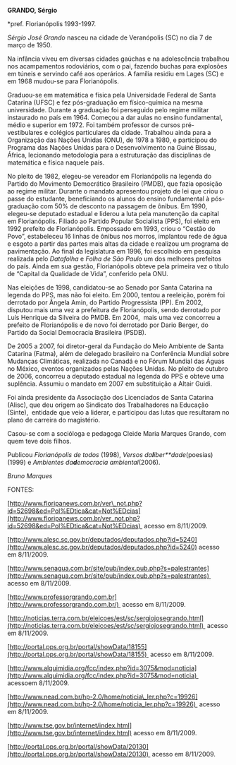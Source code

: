 **GRANDO, Sérgio**

\*pref. Florianópolis 1993-1997.

*Sérgio José Grando* nasceu na cidade de Veranópolis (SC) no dia 7 de
março de 1950.

Na infância viveu em diversas cidades gaúchas e na adolescência
trabalhou nos acampamentos rodoviários, com o pai, fazendo buchas para
explosões em túneis e servindo café aos operários. A família residiu em
Lages (SC) e em 1968 mudou-se para Florianópolis.

Graduou-se em matemática e física pela Universidade Federal de Santa
Catarina (UFSC) e fez pós-graduação em físico-química na mesma
universidade. Durante a graduação foi perseguido pelo regime militar
instaurado no país em 1964. Começou a dar aulas no ensino fundamental,
médio e superior em 1972. Foi também professor de cursos
pré-vestibulares e colégios particulares da cidade. Trabalhou ainda para
a Organização das Nações Unidas (ONU), de 1978 a 1980, e participou do
Programa das Nações Unidas para o Desenvolvimento na Guiné Bissau,
África, lecionando metodologia para a estruturação das disciplinas de
matemática e física naquele país.

No pleito de 1982, elegeu-se vereador em Florianópolis na legenda do
Partido do Movimento Democrático Brasileiro (PMDB), que fazia oposição
ao regime militar. Durante o mandato apresentou projeto de lei que criou
o passe do estudante, beneficiando os alunos do ensino fundamental à
pós-graduação com 50% de desconto na passagem de ônibus. Em 1990,
elegeu-se deputado estadual e liderou a luta pela manutenção da capital
em Florianópolis. Filiado ao Partido Popular Socialista (PPS), foi
eleito em 1992 prefeito de Florianópolis. Empossado em 1993, criou o
“Cestão do Povo”, estabeleceu 16 linhas de ônibus nos morros, implantou
rede de água e esgoto a partir das partes mais altas da cidade e
realizou um programa de pavimentação. Ao final da legislatura em 1996,
foi escolhido em pesquisa realizada pelo *Datafolha* e *Folha de São
Paulo* um dos melhores prefeitos do país. Ainda em sua gestão,
Florianópolis obteve pela primeira vez o título de “Capital da Qualidade
de Vida”, conferido pela ONU.

Nas eleições de 1998, candidatou-se ao Senado por Santa Catarina na
legenda do PPS, mas não foi eleito. Em 2000, tentou a reeleição, porém
foi derrotado por Ângela Amin, do Partido Progressista (PP). Em 2002,
disputou mais uma vez a prefeitura de Florianópolis, sendo derrotado por
Luís Henrique da Silveira do PMDB. Em 2004,  mais uma vez concorreu a
prefeito de Florianópolis e de novo foi derrotado por Dario Berger, do
Partido da Social Democracia Brasileira (PSDB).

De 2005 a 2007, foi diretor-geral da Fundação do Meio Ambiente de Santa
Catarina (Fatma), além de delegado brasileiro na Conferência Mundial
sobre Mudanças Climáticas, realizada no Canadá e no Fórum Mundial das
Águas no México, eventos organizados pelas Nações Unidas. No pleito de
outubro de 2006, concorreu a deputado estadual na legenda do PPS e
obteve uma suplência. Assumiu o mandato em 2007 em substituição a Altair
Guidi.

Foi ainda presidente da Associação dos Licenciados de Santa Catarina
(Alisc), que deu origem ao Sindicato dos Trabalhadores na Educação
(Sinte),  entidade que veio a liderar, e participou das lutas que
resultaram no plano de carreira do magistério.

Casou-se com a socióloga e pedagoga Cleide Maria Marques Grando, com
quem teve dois filhos.

Publicou *Florianópolis de todos* (1998), *Versos
da**l**iber**dade*(poesias) (1999) e *Ambientes da**d**emocracia
ambiental*(2006).

*Bruno Marques*

FONTES:

[http://www.floripanews.com.br/ver\_not.php?id=52698&ed=Pol%EDtica&cat=Not%EDcias](http://www.floripanews.com.br/ver_not.php?id=52698&ed=Pol%EDtica&cat=Not%EDcias) 
acesso em 8/11/2009.

[http://www.alesc.sc.gov.br/deputados/deputados.php?id=5240](http://www.alesc.sc.gov.br/deputados/deputados.php?id=5240)
acesso em 8/11/2009.

[http://www.senagua.com.br/site/pub/index.pub.php?s=palestrantes](http://www.senagua.com.br/site/pub/index.pub.php?s=palestrantes) 
acesso em 8/11/2009.

[http://www.professorgrando.com.br](http://www.professorgrando.com.br/) 
acesso em 8/11/2009.

[http://noticias.terra.com.br/eleicoes/est/sc/sergiojosegrando.html](http://noticias.terra.com.br/eleicoes/est/sc/sergiojosegrando.html) 
acesso em 8/11/2009.

[http://portal.pps.org.br/portal/showData/18155](http://portal.pps.org.br/portal/showData/18155) 
acesso em 8/11/2009.

[http://www.alquimidia.org/fcc/index.php?id=3075&mod=noticia](http://www.alquimidia.org/fcc/index.php?id=3075&mod=noticia) 
acessoem 8/11/2009.

[http://www.nead.com.br/hp-2.0/home/noticia\_ler.php?c=19926](http://www.nead.com.br/hp-2.0/home/noticia_ler.php?c=19926) 
acesso em 8/11/2009.

[http://www.tse.gov.br/internet/index.html](http://www.tse.gov.br/internet/index.html)
acesso em 8/11/2009.

[http://portal.pps.org.br/portal/showData/20130](http://portal.pps.org.br/portal/showData/20130) 
acesso em 8/11/2009.

